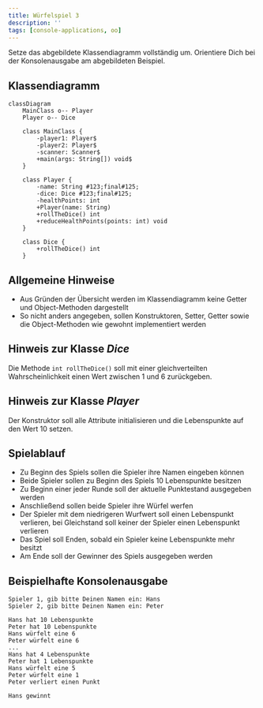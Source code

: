 ```yaml
---
title: Würfelspiel 3
description: ''
tags: [console-applications, oo]
---
```


Setze das abgebildete Klassendiagramm vollständig um. Orientiere Dich bei der
Konsolenausgabe am abgebildeten Beispiel.

## Klassendiagramm

```mermaid
classDiagram
    MainClass o-- Player
    Player o-- Dice

    class MainClass {
        -player1: Player$
        -player2: Player$
        -scanner: Scanner$
        +main(args: String[]) void$
    }

    class Player {
        -name: String #123;final#125;
        -dice: Dice #123;final#125;
        -healthPoints: int
        +Player(name: String)
        +rollTheDice() int
        +reduceHealthPoints(points: int) void
    }

    class Dice {
        +rollTheDice() int
    }
```

## Allgemeine Hinweise

- Aus Gründen der Übersicht werden im Klassendiagramm keine Getter und
  Object-Methoden dargestellt
- So nicht anders angegeben, sollen Konstruktoren, Setter, Getter sowie die
  Object-Methoden wie gewohnt implementiert werden

## Hinweis zur Klasse _Dice_

Die Methode `int rollTheDice()` soll mit einer gleichverteilten
Wahrscheinlichkeit einen Wert zwischen 1 und 6 zurückgeben.

## Hinweis zur Klasse _Player_

Der Konstruktor soll alle Attribute initialisieren und die Lebenspunkte auf den
Wert 10 setzen.

## Spielablauf

- Zu Beginn des Spiels sollen die Spieler ihre Namen eingeben können
- Beide Spieler sollen zu Beginn des Spiels 10 Lebenspunkte besitzen
- Zu Beginn einer jeder Runde soll der aktuelle Punktestand ausgegeben werden
- Anschließend sollen beide Spieler ihre Würfel werfen
- Der Spieler mit dem niedrigeren Wurfwert soll einen Lebenspunkt verlieren, bei
  Gleichstand soll keiner der Spieler einen Lebenspunkt verlieren
- Das Spiel soll Enden, sobald ein Spieler keine Lebenspunkte mehr besitzt
- Am Ende soll der Gewinner des Spiels ausgegeben werden

## Beispielhafte Konsolenausgabe

```console
Spieler 1, gib bitte Deinen Namen ein: Hans
Spieler 2, gib bitte Deinen Namen ein: Peter

Hans hat 10 Lebenspunkte
Peter hat 10 Lebenspunkte
Hans würfelt eine 6
Peter würfelt eine 6
...
Hans hat 4 Lebenspunkte
Peter hat 1 Lebenspunkte
Hans würfelt eine 5
Peter würfelt eine 1
Peter verliert einen Punkt

Hans gewinnt
```
